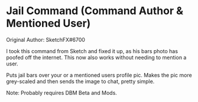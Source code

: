 # Jail Command (Command Author & Mentioned User)
Original Author: SketchFX#6700

I took this command from Sketch and fixed it up, as his bars photo has poofed off the internet. This now also works without needing to mention a user.

Puts jail bars over your or a mentioned users profile pic. Makes the pic more grey-scaled and then sends the image to chat, pretty simple. 

Note: Probably requires DBM Beta and Mods.